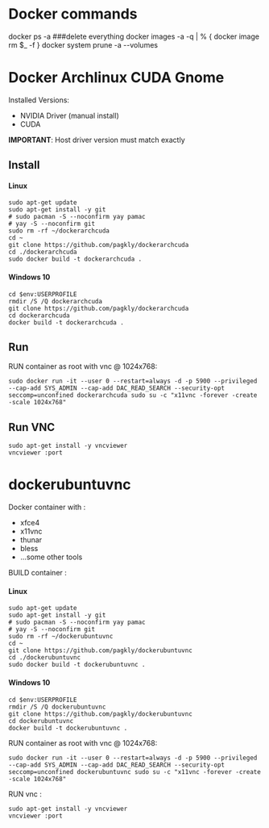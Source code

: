 # Docker commands
docker ps -a
###delete everything
docker images -a -q | % { docker image rm $_ -f }
docker system prune -a --volumes 

# Docker Archlinux CUDA Gnome

Installed Versions:
* NVIDIA Driver (manual install)
* CUDA 

**IMPORTANT**: Host driver version must match exactly
## Install
#### Linux
```
sudo apt-get update
sudo apt-get install -y git
# sudo pacman -S --noconfirm yay pamac
# yay -S --noconfirm git
sudo rm -rf ~/dockerarchcuda
cd ~
git clone https://github.com/pagkly/dockerarchcuda
cd ./dockerarchcuda
sudo docker build -t dockerarchcuda .
```
#### Windows 10
```
cd $env:USERPROFILE
rmdir /S /Q dockerarchcuda
git clone https://github.com/pagkly/dockerarchcuda
cd dockerarchcuda
docker build -t dockerarchcuda .
```

## Run
RUN container as root with vnc @ 1024x768:
```
sudo docker run -it --user 0 --restart=always -d -p 5900 --privileged --cap-add SYS_ADMIN --cap-add DAC_READ_SEARCH --security-opt seccomp=unconfined dockerarchcuda sudo su -c "x11vnc -forever -create -scale 1024x768"
```

## Run VNC
```
sudo apt-get install -y vncviewer
vncviewer :port
```



# dockerubuntuvnc
Docker container with :
- xfce4
- x11vnc
- thunar
- bless
- ...some other tools

BUILD container :
#### Linux
```
sudo apt-get update
sudo apt-get install -y git
# sudo pacman -S --noconfirm yay pamac
# yay -S --noconfirm git
sudo rm -rf ~/dockerubuntuvnc
cd ~
git clone https://github.com/pagkly/dockerubuntuvnc
cd ./dockerubuntuvnc
sudo docker build -t dockerubuntuvnc .
```

#### Windows 10
```
cd $env:USERPROFILE
rmdir /S /Q dockerubuntuvnc
git clone https://github.com/pagkly/dockerubuntuvnc
cd dockerubuntuvnc
docker build -t dockerubuntuvnc .
```

RUN container as root with vnc @ 1024x768:
```
sudo docker run -it --user 0 --restart=always -d -p 5900 --privileged --cap-add SYS_ADMIN --cap-add DAC_READ_SEARCH --security-opt seccomp=unconfined dockerubuntuvnc sudo su -c "x11vnc -forever -create -scale 1024x768"
```

RUN vnc :
```
sudo apt-get install -y vncviewer
vncviewer :port
```
